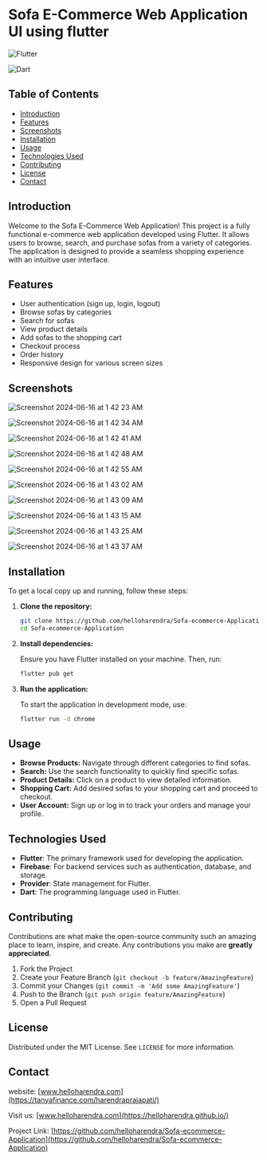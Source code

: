 # Sofa E-Commerce Web Application UI using flutter

![Flutter](https://img.shields.io/badge/Flutter-%2302569B.svg?style=for-the-badge&logo=Flutter&logoColor=white)

![Dart](https://img.shields.io/badge/Dart-%2302569B.svg?style=for-the-badge&logo=Flutter&logoColor=white)

## Table of Contents

- [Introduction](#introduction)
- [Features](#features)
- [Screenshots](#screenshots)
- [Installation](#installation)
- [Usage](#usage)
- [Technologies Used](#technologies-used)
- [Contributing](#contributing)
- [License](#license)
- [Contact](#contact)

## Introduction

Welcome to the Sofa E-Commerce Web Application! This project is a fully functional e-commerce web application developed using Flutter. It allows users to browse, search, and purchase sofas from a variety of categories. The application is designed to provide a seamless shopping experience with an intuitive user interface.

## Features

- User authentication (sign up, login, logout)
- Browse sofas by categories
- Search for sofas
- View product details
- Add sofas to the shopping cart
- Checkout process
- Order history
- Responsive design for various screen sizes

## Screenshots

![Screenshot 2024-06-16 at 1 42 23 AM](https://github.com/helloharendra/Sofa-ecommerce-Application/assets/78723011/546c9477-1647-4e0a-a690-b255fec95550)

![Screenshot 2024-06-16 at 1 42 34 AM](https://github.com/helloharendra/Sofa-ecommerce-Application/assets/78723011/0f8da54d-0d37-4ff4-81e5-3b5d033f7aa1)

![Screenshot 2024-06-16 at 1 42 41 AM](https://github.com/helloharendra/Sofa-ecommerce-Application/assets/78723011/1279d924-c573-4c01-9f44-3ff1b862ae97)

![Screenshot 2024-06-16 at 1 42 48 AM](https://github.com/helloharendra/Sofa-ecommerce-Application/assets/78723011/f91bca18-2179-4dde-b4bc-b2cefc190e16)

![Screenshot 2024-06-16 at 1 42 55 AM](https://github.com/helloharendra/Sofa-ecommerce-Application/assets/78723011/f13f9d73-5175-4da6-b6ab-8e5f20092fb1)


![Screenshot 2024-06-16 at 1 43 02 AM](https://github.com/helloharendra/Sofa-ecommerce-Application/assets/78723011/300c6b8b-4c5c-4deb-9e8d-32e8e5db5b0f)

![Screenshot 2024-06-16 at 1 43 09 AM](https://github.com/helloharendra/Sofa-ecommerce-Application/assets/78723011/4a86de79-7cff-4f16-9974-cf5bb752086c)

![Screenshot 2024-06-16 at 1 43 15 AM](https://github.com/helloharendra/Sofa-ecommerce-Application/assets/78723011/65945af9-de50-43ef-afa6-b912da427264)

![Screenshot 2024-06-16 at 1 43 25 AM](https://github.com/helloharendra/Sofa-ecommerce-Application/assets/78723011/035d4074-46b4-43e4-89a8-c1222c89c6ce)

![Screenshot 2024-06-16 at 1 43 37 AM](https://github.com/helloharendra/Sofa-ecommerce-Application/assets/78723011/57414d83-0cd6-4b96-bbb8-191c04a5f481)


## Installation

To get a local copy up and running, follow these steps:

1. **Clone the repository:**

   ```sh
   git clone https://github.com/helloharendra/Sofa-ecommerce-Application.git
   cd Sofa-ecommerce-Application
   ```

2. **Install dependencies:**

   Ensure you have Flutter installed on your machine. Then, run:

   ```sh
   flutter pub get
   ```

3. **Run the application:**

   To start the application in development mode, use:

   ```sh
   flutter run -d chrome
   ```

## Usage

- **Browse Products:** Navigate through different categories to find sofas.
- **Search:** Use the search functionality to quickly find specific sofas.
- **Product Details:** Click on a product to view detailed information.
- **Shopping Cart:** Add desired sofas to your shopping cart and proceed to checkout.
- **User Account:** Sign up or log in to track your orders and manage your profile.

## Technologies Used

- **Flutter**: The primary framework used for developing the application.
- **Firebase**: For backend services such as authentication, database, and storage.
- **Provider**: State management for Flutter.
- **Dart**: The programming language used in Flutter.

## Contributing

Contributions are what make the open-source community such an amazing place to learn, inspire, and create. Any contributions you make are **greatly appreciated**.

1. Fork the Project
2. Create your Feature Branch (`git checkout -b feature/AmazingFeature`)
3. Commit your Changes (`git commit -m 'Add some AmazingFeature'`)
4. Push to the Branch (`git push origin feature/AmazingFeature`)
5. Open a Pull Request

## License

Distributed under the MIT License. See `LICENSE` for more information.

## Contact

website:  [www.helloharendra.com](https://tanyafinance.com/harendraprajapati/)

Visit us: [www.helloharendra.com](https://helloharendra.github.io/)

Project Link: [https://github.com/helloharendra/Sofa-ecommerce-Application](https://github.com/helloharendra/Sofa-ecommerce-Application)


 
